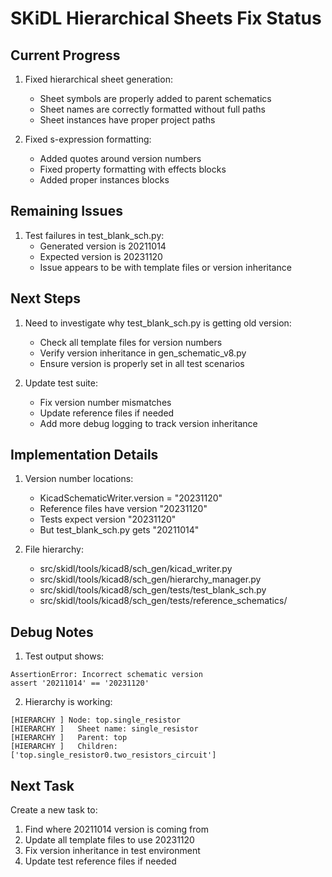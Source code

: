 # SKiDL Hierarchical Sheets Fix Status

## Current Progress

1. Fixed hierarchical sheet generation:
   - Sheet symbols are properly added to parent schematics
   - Sheet names are correctly formatted without full paths
   - Sheet instances have proper project paths

2. Fixed s-expression formatting:
   - Added quotes around version numbers
   - Fixed property formatting with effects blocks
   - Added proper instances blocks

## Remaining Issues

1. Test failures in test_blank_sch.py:
   - Generated version is 20211014
   - Expected version is 20231120
   - Issue appears to be with template files or version inheritance

## Next Steps

1. Need to investigate why test_blank_sch.py is getting old version:
   - Check all template files for version numbers
   - Verify version inheritance in gen_schematic_v8.py
   - Ensure version is properly set in all test scenarios

2. Update test suite:
   - Fix version number mismatches
   - Update reference files if needed
   - Add more debug logging to track version inheritance

## Implementation Details

1. Version number locations:
   - KicadSchematicWriter.version = "20231120"
   - Reference files have version "20231120"
   - Tests expect version "20231120"
   - But test_blank_sch.py gets "20211014"

2. File hierarchy:
   - src/skidl/tools/kicad8/sch_gen/kicad_writer.py
   - src/skidl/tools/kicad8/sch_gen/hierarchy_manager.py
   - src/skidl/tools/kicad8/sch_gen/tests/test_blank_sch.py
   - src/skidl/tools/kicad8/sch_gen/tests/reference_schematics/

## Debug Notes

1. Test output shows:
```
AssertionError: Incorrect schematic version
assert '20211014' == '20231120'
```

2. Hierarchy is working:
```
[HIERARCHY ] Node: top.single_resistor
[HIERARCHY ]   Sheet name: single_resistor
[HIERARCHY ]   Parent: top
[HIERARCHY ]   Children: ['top.single_resistor0.two_resistors_circuit']
```

## Next Task

Create a new task to:
1. Find where 20211014 version is coming from
2. Update all template files to use 20231120
3. Fix version inheritance in test environment
4. Update test reference files if needed